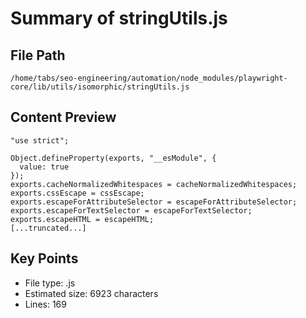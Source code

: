 # Summary of stringUtils.js
  
## File Path
`/home/tabs/seo-engineering/automation/node_modules/playwright-core/lib/utils/isomorphic/stringUtils.js`

## Content Preview
```
"use strict";

Object.defineProperty(exports, "__esModule", {
  value: true
});
exports.cacheNormalizedWhitespaces = cacheNormalizedWhitespaces;
exports.cssEscape = cssEscape;
exports.escapeForAttributeSelector = escapeForAttributeSelector;
exports.escapeForTextSelector = escapeForTextSelector;
exports.escapeHTML = escapeHTML;
[...truncated...]
```

## Key Points
- File type: .js
- Estimated size: 6923 characters
- Lines: 169
